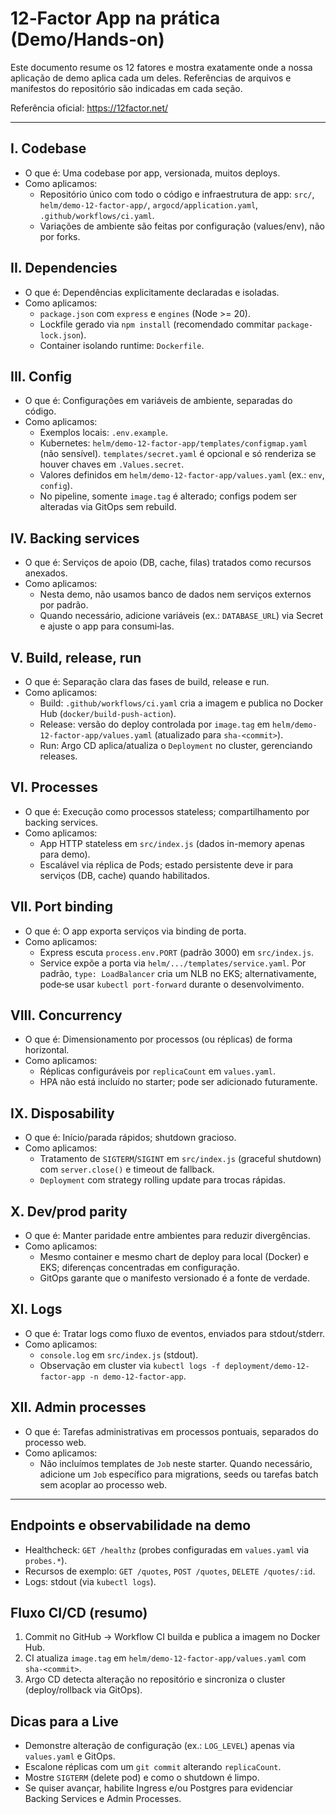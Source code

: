 # 12‑Factor App na prática (Demo/Hands‑on)

Este documento resume os 12 fatores e mostra exatamente onde a nossa aplicação de demo aplica cada um deles. Referências de arquivos e manifestos do repositório são indicadas em cada seção.

Referência oficial: https://12factor.net/

---

## I. Codebase
- O que é: Uma codebase por app, versionada, muitos deploys.
- Como aplicamos:
  - Repositório único com todo o código e infraestrutura de app: `src/`, `helm/demo-12-factor-app/`, `argocd/application.yaml`, `.github/workflows/ci.yaml`.
  - Variações de ambiente são feitas por configuração (values/env), não por forks.

## II. Dependencies
- O que é: Dependências explicitamente declaradas e isoladas.
- Como aplicamos:
  - `package.json` com `express` e `engines` (Node >= 20).
  - Lockfile gerado via `npm install` (recomendado commitar `package-lock.json`).
  - Container isolando runtime: `Dockerfile`.

## III. Config
- O que é: Configurações em variáveis de ambiente, separadas do código.
- Como aplicamos:
  - Exemplos locais: `.env.example`.
  - Kubernetes: `helm/demo-12-factor-app/templates/configmap.yaml` (não sensível). `templates/secret.yaml` é opcional e só renderiza se houver chaves em `.Values.secret`.
  - Valores definidos em `helm/demo-12-factor-app/values.yaml` (ex.: `env`, `config`).
  - No pipeline, somente `image.tag` é alterado; configs podem ser alteradas via GitOps sem rebuild.

## IV. Backing services
- O que é: Serviços de apoio (DB, cache, filas) tratados como recursos anexados.
- Como aplicamos:
  - Nesta demo, não usamos banco de dados nem serviços externos por padrão.
  - Quando necessário, adicione variáveis (ex.: `DATABASE_URL`) via Secret e ajuste o app para consumi‑las.

## V. Build, release, run
- O que é: Separação clara das fases de build, release e run.
- Como aplicamos:
  - Build: `.github/workflows/ci.yaml` cria a imagem e publica no Docker Hub (`docker/build-push-action`).
  - Release: versão do deploy controlada por `image.tag` em `helm/demo-12-factor-app/values.yaml` (atualizado para `sha-<commit>`).
  - Run: Argo CD aplica/atualiza o `Deployment` no cluster, gerenciando releases.

## VI. Processes
- O que é: Execução como processos stateless; compartilhamento por backing services.
- Como aplicamos:
  - App HTTP stateless em `src/index.js` (dados in-memory apenas para demo).
  - Escalável via réplica de Pods; estado persistente deve ir para serviços (DB, cache) quando habilitados.

## VII. Port binding
- O que é: O app exporta serviços via binding de porta.
- Como aplicamos:
  - Express escuta `process.env.PORT` (padrão 3000) em `src/index.js`.
  - Service expõe a porta via `helm/.../templates/service.yaml`. Por padrão, `type: LoadBalancer` cria um NLB no EKS; alternativamente, pode‑se usar `kubectl port-forward` durante o desenvolvimento.

## VIII. Concurrency
- O que é: Dimensionamento por processos (ou réplicas) de forma horizontal.
- Como aplicamos:
  - Réplicas configuráveis por `replicaCount` em `values.yaml`.
  - HPA não está incluído no starter; pode ser adicionado futuramente.

## IX. Disposability
- O que é: Início/parada rápidos; shutdown gracioso.
- Como aplicamos:
  - Tratamento de `SIGTERM`/`SIGINT` em `src/index.js` (graceful shutdown) com `server.close()` e timeout de fallback.
  - `Deployment` com strategy rolling update para trocas rápidas.

## X. Dev/prod parity
- O que é: Manter paridade entre ambientes para reduzir divergências.
- Como aplicamos:
  - Mesmo container e mesmo chart de deploy para local (Docker) e EKS; diferenças concentradas em configuração.
  - GitOps garante que o manifesto versionado é a fonte de verdade.

## XI. Logs
- O que é: Tratar logs como fluxo de eventos, enviados para stdout/stderr.
- Como aplicamos:
  - `console.log` em `src/index.js` (stdout).
  - Observação em cluster via `kubectl logs -f deployment/demo-12-factor-app -n demo-12-factor-app`.

## XII. Admin processes
- O que é: Tarefas administrativas em processos pontuais, separados do processo web.
- Como aplicamos:
  - Não incluímos templates de `Job` neste starter. Quando necessário, adicione um `Job` específico para migrations, seeds ou tarefas batch sem acoplar ao processo web.

---

## Endpoints e observabilidade na demo
- Healthcheck: `GET /healthz` (probes configuradas em `values.yaml` via `probes.*`).
- Recursos de exemplo: `GET /quotes`, `POST /quotes`, `DELETE /quotes/:id`.
- Logs: stdout (via `kubectl logs`).

## Fluxo CI/CD (resumo)
1. Commit no GitHub → Workflow CI builda e publica a imagem no Docker Hub.
2. CI atualiza `image.tag` em `helm/demo-12-factor-app/values.yaml` com `sha-<commit>`.
3. Argo CD detecta alteração no repositório e sincroniza o cluster (deploy/rollback via GitOps).

## Dicas para a Live
- Demonstre alteração de configuração (ex.: `LOG_LEVEL`) apenas via `values.yaml` e GitOps.
- Escalone réplicas com um `git commit` alterando `replicaCount`.
- Mostre `SIGTERM` (delete pod) e como o shutdown é limpo.
- Se quiser avançar, habilite Ingress e/ou Postgres para evidenciar Backing Services e Admin Processes.
